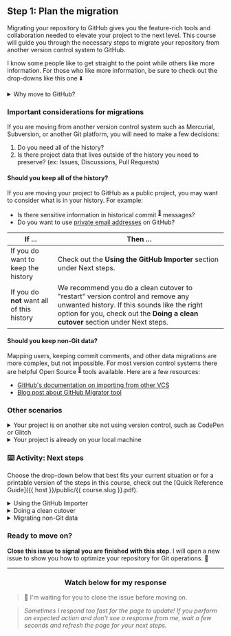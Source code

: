 ## Step 1: Plan the migration

Migrating your repository to GitHub gives you the feature-rich tools and collaboration needed to elevate your project to the next level. This course will guide you through the necessary steps to migrate your repository from another version control system to GitHub.

I know some people like to get straight to the point while others like more information. For those who like more information, be sure to check out the drop-downs like this one :arrow_down:

<details>
  <summary>Why move to GitHub?</summary>
  <hr>

  ### Why move to GitHub?

  You may be wondering what this GitHub thing is all about and why you should use it. If this sounds like you, here are a few reasons to make GitHub your project's new home:

  - **Version control** — Everything on GitHub is stored in [Git](http://git-scm.com), the best version control system around. Version control allows you to experiment and make mistakes in code without messing up your final product.
  - **Keep your code in one place** — Whether you work on multiple computers or just want to get some important projects off your computer, GitHub is the perfect place to store your projects online.
  - **Collaboration** — Once your code is on GitHub, you can invite others to work on your code with you, share it with the world, or send a link to a friend to help you debug a problem.

  <hr>
</details>

### Important considerations for migrations

If you are moving from another version control system such as Mercurial, Subversion, or another Git platform, you will need to make a few decisions:

1. Do you need all of the history?
2. Is there project data that lives outside of the history you need to preserve? (ex: Issues, Discussions, Pull Requests)

#### Should you keep all of the history?

If you are moving your project to GitHub as a public project, you may want to consider what is in your history. For example:

- Is there sensitive information in historical commit <sup>[:book:](https://help.github.com/articles/github-glossary/#commit)</sup> messages?
- Do you want to use [private email addresses](https://help.github.com/articles/setting-your-commit-email-address-on-github/) on GitHub?

| If ... | Then ... |
| ------- | --------- |
| If you do want to keep the history | Check out the **Using the GitHub Importer** section under Next steps.|
| If you do **not** want all of this history | We recommend you do a clean cutover to "restart" version control and remove any unwanted history. If this sounds like the right option for you, check out the **Doing a clean cutover** section under Next steps. |

#### Should you keep non-Git data?

Mapping users, keeping commit comments, and other data migrations are more complex, but not impossible. For most version control systems there are helpful Open Source <sup>[:book:](https://help.github.com/articles/github-glossary/#open-source)</sup> tools available. Here are a few resources:

  - [GitHub's documentation on importing from other VCS](https://help.github.com/enterprise/2.12/admin/guides/migrations/importing-data-from-third-party-version-control-systems/)
  - [Blog post about GitHub Migrator tool](https://github.com/blog/2110-migrate-your-code-with-the-github-importer)

### Other scenarios

<details>
  <summary>Your project is on another site not using version control, such as CodePen or Glitch</summary>
  <hr>

  ### Moving your project from another site not using version control

  If you are moving your project from a site not using version control, such as CodePen or Glitch, the steps are a bit different that migrating your project from a source that is using version control. Because of this, we have a dedicated course for uploading your local project to GitHub. If this is your situation, please join the [Uploading your local project to GitHub]({{ host }}/courses/uploading-your-local-project) course to learn how to handle your case.

  <hr>
</details>

<details>
  <summary>Your project is already on your local machine</summary>
  <hr>

  ### Your project is already on your local machine

  :sparkles: Terrific! @{{ user.username}} since you already have the project locally, you are _almost_ ready to move it to GitHub.

  But, this course guides you through the necessary steps to migrate your repository from another version control system unto GitHub. Since your project is already on your local machine, you need slightly different instructions. Please join the [Uploading your local project to GitHub]({{ host }}/courses/uploading-your-local-project) course to learn how to handle your case.

  <hr>
</details>

### :keyboard: Activity: Next steps

Choose the drop-down below that best fits your current situation or for a printable version of the steps in this course, check out the [Quick Reference Guide]({{ host }}/public/{{ course.slug }}.pdf).

<details>
  <summary>Using the GitHub Importer</summary>
  <hr>

  ### Using the GitHub Importer

  GitHub has a terrific import tool that will allow you to import your repository in just a few minutes.

  First, let's make sure your repository <sup>[:book:](https://help.github.com/articles/github-glossary/#repository)</sup> is Git friendly. **Close this issue** and I will open a new issue with next steps.

  <hr>
</details>

<details>
  <summary>Doing a clean cutover</summary>
  <hr>

  ### Doing a clean cutover

  To do a clean cutover, you will need to remove the existing history. Some people like to save a back up of the project with the history. To start the process:

  1. Download a copy of the project to your local machine.
  1. Remove version control (with Git this is as simple as running `rm -rf .git` inside the repository).
  1. Now that your project is local on your machine and you have removed any history being tracked by Git, the remaining steps in this course largely cover migrating that Git history. Since you just removed that aspect of your project, please join the [Uploading your local project to GitHub]({{ host }}/courses/uploading-your-local-project) course to see the next steps to upload your local project to GitHub.

  <hr>
</details>

<details>
  <summary>Migrating non-Git data</summary>
  <hr>

  ### Migrating non-Git data

  These migrations are more nuanced and outside the scope of this course. I recommend you go through these steps with a simple repository so you can learn best practices and then apply them to your more complex migration.

  If you don't have a repository to use for this activity, you are welcome to use this one: https://github.com/githubtraining/github-move

  <hr>
</details>

### Ready to move on?

**Close this issue to signal you are finished with this step**. I will open a new issue to show you how to optimize your repository for Git operations. :tada:

<hr>
<h3 align="center">Watch below for my response</h3>

> :robot: I'm waiting for you to close the issue before moving on.

> _Sometimes I respond too fast for the page to update! If you perform an expected action and don't see a response from me, wait a few seconds and refresh the page for your next steps._
